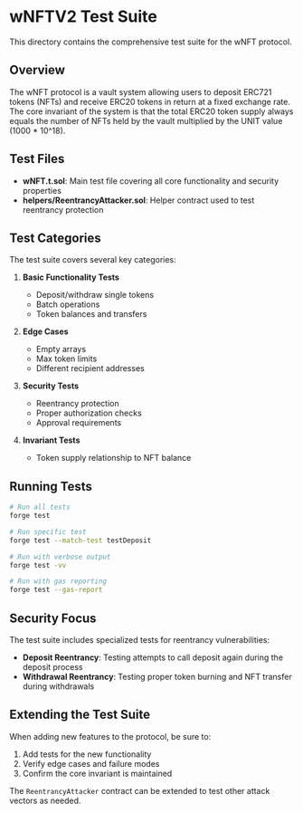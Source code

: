 # wNFTV2 Test Suite

This directory contains the comprehensive test suite for the wNFT protocol.

## Overview

The wNFT protocol is a vault system allowing users to deposit ERC721 tokens (NFTs) and receive ERC20 tokens in return at a fixed exchange rate. The core invariant of the system is that the total ERC20 token supply always equals the number of NFTs held by the vault multiplied by the UNIT value (1000 * 10^18).

## Test Files

- **wNFT.t.sol**: Main test file covering all core functionality and security properties
- **helpers/ReentrancyAttacker.sol**: Helper contract used to test reentrancy protection

## Test Categories

The test suite covers several key categories:

1. **Basic Functionality Tests**
   - Deposit/withdraw single tokens
   - Batch operations
   - Token balances and transfers

2. **Edge Cases**
   - Empty arrays
   - Max token limits
   - Different recipient addresses

3. **Security Tests**
   - Reentrancy protection
   - Proper authorization checks
   - Approval requirements

4. **Invariant Tests**
   - Token supply relationship to NFT balance

## Running Tests

```bash
# Run all tests
forge test

# Run specific test
forge test --match-test testDeposit

# Run with verbose output
forge test -vv

# Run with gas reporting
forge test --gas-report
```

## Security Focus

The test suite includes specialized tests for reentrancy vulnerabilities:

- **Deposit Reentrancy**: Testing attempts to call deposit again during the deposit process
- **Withdrawal Reentrancy**: Testing proper token burning and NFT transfer during withdrawals

## Extending the Test Suite

When adding new features to the protocol, be sure to:

1. Add tests for the new functionality
2. Verify edge cases and failure modes
3. Confirm the core invariant is maintained

The `ReentrancyAttacker` contract can be extended to test other attack vectors as needed.
